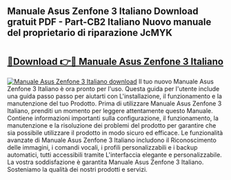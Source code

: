 ## Manuale Asus Zenfone 3 Italiano Download gratuit PDF - Part-CB2 Italiano Nuovo manuale del proprietario di riparazione JcMYK

# <h2><a href="http://dfbjxwn.blite.top/?on=Manuale+Asus+Zenfone+3+Italiano">🔗Download 👉🔴 Manuale Asus Zenfone 3 Italiano</a></h2>

[![Manuale Asus Zenfone 3 Italiano download](https://i.imgur.com/lujVjoI.png)](http://dfbjxwn.blite.top/?on=Manuale+Asus+Zenfone+3+Italiano)
Il tuo nuovo Manuale Asus Zenfone 3 Italiano è ora pronto per l'uso. Questa guida per l'utente include una guida passo passo per aiutarti con L'installazione, il funzionamento e la manutenzione del tuo Prodotto. Prima di utilizzare Manuale Asus Zenfone 3 Italiano, prenditi un momento per leggere attentamente questo Manuale. Contiene informazioni importanti sulla configurazione, il funzionamento, la manutenzione e la risoluzione dei problemi del prodotto per garantire che sia possibile utilizzare il prodotto in modo sicuro ed efficace. Le funzionalità avanzate di Manuale Asus Zenfone 3 Italiano includono il Riconoscimento delle immagini, i comandi vocali, i profili personalizzabili e i backup automatici, tutti accessibili tramite L'interfaccia elegante e personalizzabile. La vostra soddisfazione è garantita Manuale Asus Zenfone 3 Italiano. Sosteniamo la qualità dei nostri prodotti e servizi.
